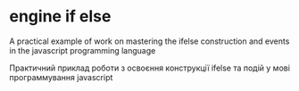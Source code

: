 # engine if else
A practical example of work on mastering the ifelse construction and events in the javascript programming language

Практичний приклад роботи з освоєння конструкції ifelse та подій у мові программування javascript
